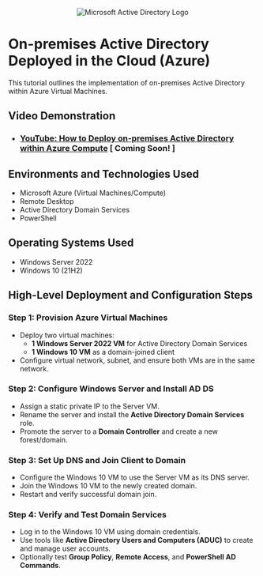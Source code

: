 
<p align="center">
<img src="https://i.imgur.com/pU5A58S.png" alt="Microsoft Active Directory Logo"/>
</p>

<h1>On-premises Active Directory Deployed in the Cloud (Azure)</h1>
This tutorial outlines the implementation of on-premises Active Directory within Azure Virtual Machines.<br />


<h2>Video Demonstration</h2>

- ### [YouTube: How to Deploy on-premises Active Directory within Azure Compute](https://www.youtube.com) [ Coming Soon! ]

<h2>Environments and Technologies Used</h2>

- Microsoft Azure (Virtual Machines/Compute)
- Remote Desktop
- Active Directory Domain Services
- PowerShell

<h2>Operating Systems Used </h2>

- Windows Server 2022
- Windows 10 (21H2)

<h2>High-Level Deployment and Configuration Steps</h2>

### Step 1: Provision Azure Virtual Machines

- Deploy two virtual machines:
  - **1 Windows Server 2022 VM** for Active Directory Domain Services
  - **1 Windows 10 VM** as a domain-joined client
- Configure virtual network, subnet, and ensure both VMs are in the same network.

### Step 2: Configure Windows Server and Install AD DS

- Assign a static private IP to the Server VM.
- Rename the server and install the **Active Directory Domain Services** role.
- Promote the server to a **Domain Controller** and create a new forest/domain.

### Step 3: Set Up DNS and Join Client to Domain

- Configure the Windows 10 VM to use the Server VM as its DNS server.
- Join the Windows 10 VM to the newly created domain.
- Restart and verify successful domain join.

### Step 4: Verify and Test Domain Services

- Log in to the Windows 10 VM using domain credentials.
- Use tools like **Active Directory Users and Computers (ADUC)** to create and manage user accounts.
- Optionally test **Group Policy**, **Remote Access**, and **PowerShell AD Commands**.
